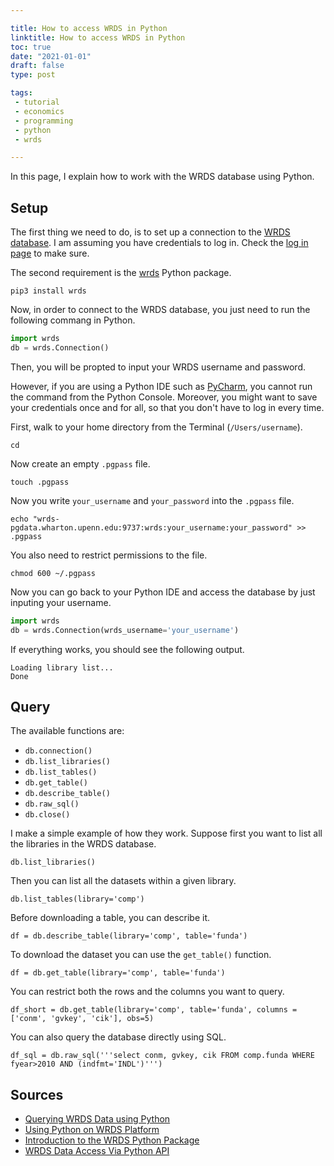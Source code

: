 ```yaml
---

title: How to access WRDS in Python
linktitle: How to access WRDS in Python
toc: true
date: "2021-01-01"
draft: false
type: post

tags:
 - tutorial
 - economics
 - programming
 - python
 - wrds

---
```




In this page, I explain how to work with the WRDS database using Python. 



## Setup

The first thing we need to do, is to set up a connection to the [WRDS database](https://wrds-www.wharton.upenn.edu/). I am assuming you have credentials to log in. Check the [log in page](https://wrds-www.wharton.upenn.edu/login/) to make sure.

The second requirement is the [wrds](https://pypi.org/project/wrds/) Python package. 

```shell
pip3 install wrds
```

Now, in order to connect to the WRDS database, you just need to run the following commang in Python.

```python
import wrds
db = wrds.Connection() 
```

Then, you will be propted to input your WRDS username and password. 

However, if you are using a Python IDE such as [PyCharm](https://www.jetbrains.com/pycharm/), you cannot run the command from the Python Console. Moreover, you might want to save your credentials once and for all, so that you don't have to log in every time.

First, walk to your home directory from the Terminal (`/Users/username`).

```shell
cd
```

Now create an empty `.pgpass` file.

```shell
touch .pgpass
```

Now you write `your_username` and `your_password` into the `.pgpass` file.

```shell
echo "wrds-pgdata.wharton.upenn.edu:9737:wrds:your_username:your_password" >> .pgpass
```

You also need to restrict permissions to the file.

```shell
chmod 600 ~/.pgpass
```

Now you can go back to your Python IDE and access the database by just inputing your username.

```python
import wrds
db = wrds.Connection(wrds_username='your_username')
```

If everything works, you should see the following output.

```
Loading library list...
Done
```



## Query

The available functions are:

- `db.connection() `
- `db.list_libraries()`
- `db.list_tables() `
- `db.get_table() `
- `db.describe_table() `
- `db.raw_sql() `
- `db.close()`

I make a simple example of how they work. Suppose first you want to list all the libraries in the WRDS database.

```
db.list_libraries()
```

Then you can list all the datasets within a given library.

```
db.list_tables(library='comp')
```

Before downloading a table, you can describe it.

```
df = db.describe_table(library='comp', table='funda')
```

To download the dataset you can use the `get_table()` function.

```
df = db.get_table(library='comp', table='funda')
```

You can restrict both the rows and the columns you want to query.

```
df_short = db.get_table(library='comp', table='funda', columns = ['conm', 'gvkey', 'cik'], obs=5)
```

You can also query the database directly using SQL.

```
df_sql = db.raw_sql('''select conm, gvkey, cik FROM comp.funda WHERE fyear>2010 AND (indfmt='INDL')''')
```



## Sources

- [Querying WRDS Data using Python](https://wrds-www.wharton.upenn.edu/pages/support/programming-wrds/programming-python/querying-wrds-data-python/)
- [Using Python on WRDS Platform](https://wrds-www.wharton.upenn.edu/documents/1443/wrds_connection.html)
- [Introduction to the WRDS Python Package](https://sites.duke.edu/kevinstandridge/2020/03/07/introduction-to-the-wrds-python-package/)
- [WRDS Data Access Via Python API](https://wizardkingz.github.io/wrdsdataaccesspython-tutorial/)

